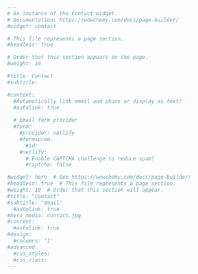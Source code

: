 ```yaml
---
# An instance of the Contact widget.
# Documentation: https://wowchemy.com/docs/page-builder/
#widget: contact

# This file represents a page section.
#headless: true

# Order that this section appears on the page.
#weight: 10

#title: Contact
#subtitle:

#content:
  #Automatically link email and phone or display as text?
  #autolink: true
  
  # Email form provider
  #form:
    #provider: netlify
    #formspree:
      #id:
    #netlify:
      # Enable CAPTCHA challenge to reduce spam?
      #captcha: false

#widget: hero  # See https://wowchemy.com/docs/page-builder/
#headless: true  # This file represents a page section.
#weight: 10  # Order that this section will appear.
#title: "Contact"
#subtitle: "email"
  #autolink: true
#hero_media: contact.jpg
#content: 
  #autolink: true
#design:
  #columns: '1'
#advanced:
  #css_styles:
  #css_class:
---
```



